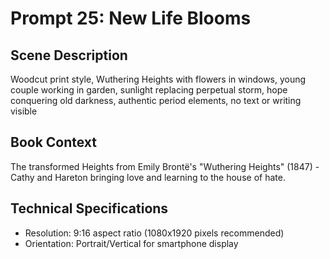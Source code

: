 # Prompt 25: New Life Blooms

## Scene Description
Woodcut print style, Wuthering Heights with flowers in windows, young couple working in garden, sunlight replacing perpetual storm, hope conquering old darkness, authentic period elements, no text or writing visible

## Book Context
The transformed Heights from Emily Brontë's "Wuthering Heights" (1847) - Cathy and Hareton bringing love and learning to the house of hate.

## Technical Specifications
- Resolution: 9:16 aspect ratio (1080x1920 pixels recommended)
- Orientation: Portrait/Vertical for smartphone display